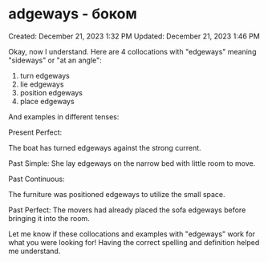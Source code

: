# adgeways - боком

Created: December 21, 2023 1:32 PM
Updated: December 21, 2023 1:46 PM

Okay, now I understand. Here are 4 collocations with "edgeways" meaning "sideways" or "at an angle":

1. turn edgeways
2. lie edgeways
3. position edgeways
4. place edgeways

And examples in different tenses:

Present Perfect:

The boat has turned edgeways against the strong current.

Past Simple:
She lay edgeways on the narrow bed with little room to move.

Past Continuous:

The furniture was positioned edgeways to utilize the small space.

Past Perfect:
The movers had already placed the sofa edgeways before bringing it into the room.

Let me know if these collocations and examples with "edgeways" work for what you were looking for! Having the correct spelling and definition helped me understand.